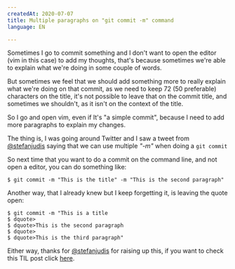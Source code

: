 ```yaml
---
createdAt: 2020-07-07
title: Multiple paragraphs on "git commit -m" command
language: EN

---
```

Sometimes I go to commit something and I don't want to open the editor (vim in this case) to add my thoughts, that's because sometimes we're able to explain what we're doing in some couple of words.

But sometimes we feel that we should add something more to really explain what we're doing on that commit, as we need to keep 72 (50 preferable) characters on the title, it's not possible to leave that on the commit title, and sometimes we shouldn't, as it isn't on the context of the title.

So I go and open vim, even if It's "a simple commit", because I need to add more paragraphs to explain my changes.

The thing is, I was going around Twitter and I saw a tweet from [@stefanjudis](https://twitter.com/stefanjudis) saying that we can use multiple *"-m"* when doing a `git commit`

So next time that you want to do a commit on the command line, and not open a editor, you can do something like:

```
$ git commit -m "This is the title" -m "This is the second paragraph"
```

Another way, that I already knew but I keep forgetting it, is leaving the quote open:

```
$ git commit -m "This is a title
$ dquote>
$ dquote>This is the second paragraph
$ dquote>
$ dquote>This is the third paragraph"
```

Either way, thanks for [@stefanjudis](https://twitter.com/stefanjudis) for raising up this, if you want to check this TIL post click [here](https://www.stefanjudis.com/today-i-learned/git-commit-accepts-several-message-flags-m-to-allow-multiline-commits/). 
